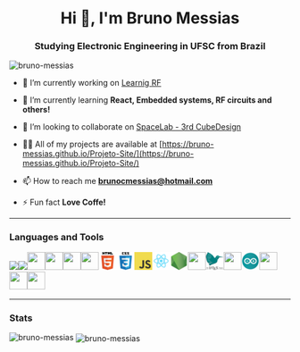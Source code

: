 <h1 align="center">Hi 👋, I'm Bruno Messias</h1>
<h3 align="center">Studying Electronic Engineering in UFSC from Brazil</h3>

<p align="left"> <img src="https://komarev.com/ghpvc/?username=bruno-messias" alt="bruno-messias" /> </p>

- 🔭 I’m currently working on [Learnig RF](https://github.com/Bruno-Messias/EEL7319-Circuitos-RF)

- 🌱 I’m currently learning **React, Embedded systems, RF circuits and others!**

- 👯 I’m looking to collaborate on [SpaceLab - 3rd CubeDesign](https://spacelab.ufsc.br/en/home/)

- 👨‍💻 All of my projects are available at [https://bruno-messias.github.io/Projeto-Site/](https://bruno-messias.github.io/Projeto-Site/)

<!-- - 📝 I regulary write articles on [https://bruno-messias.github.io/Projeto-Site/](https://bruno-messias.github.io/Projeto-Site/) 
-->

- 📫 How to reach me **brunocmessias@hotmail.com**

- ⚡ Fun fact **Love Coffe!**

---
### Languages and Tools

<img weight="32" width="32" src="https://img.icons8.com/color/48/000000/c-programming.png"/><img eight="32" width="32" src="https://img.icons8.com/color/48/000000/c-plus-plus-logo.png"/><img height="32" width="32" src="https://www.vectorlogo.zone/logos/jupyter/jupyter-icon.svg" /><img height="32" width="32" src="https://img.icons8.com/color/48/000000/python.png"/><img height="32" width="32" src="https://img.icons8.com/fluent/48/000000/visual-studio-code-2019.png"/><img height="32" width="32" src="https://www.vectorlogo.zone/logos/tensorflow/tensorflow-icon.svg"/><img height="32" width="32" src="https://raw.githubusercontent.com/github/explore/80688e429a7d4ef2fca1e82350fe8e3517d3494d/topics/html/html.png"/><img height="32" width="32" src="https://raw.githubusercontent.com/github/explore/80688e429a7d4ef2fca1e82350fe8e3517d3494d/topics/css/css.png"/><img height="32" width="32" src="https://raw.githubusercontent.com/github/explore/80688e429a7d4ef2fca1e82350fe8e3517d3494d/topics/javascript/javascript.png"/><img height="32" width="32" src="https://raw.githubusercontent.com/github/explore/80688e429a7d4ef2fca1e82350fe8e3517d3494d/topics/react/react.png"/><img height="32" width="32" src="https://raw.githubusercontent.com/github/explore/80688e429a7d4ef2fca1e82350fe8e3517d3494d/topics/nodejs/nodejs.png"/><img height="32" width="32" src="https://img.icons8.com/color/48/000000/git.png"/><img height="32" width="32" src="https://raw.githubusercontent.com/github/explore/80688e429a7d4ef2fca1e82350fe8e3517d3494d/topics/latex/latex.png"/><img height="32" width="32" src="https://img.icons8.com/color/48/000000/linux.png"/><img height="32" width="32" src="https://raw.githubusercontent.com/github/explore/80688e429a7d4ef2fca1e82350fe8e3517d3494d/topics/arduino/arduino.png"/><img height="32" width="32" src="https://cdn.icon-icons.com/icons2/2148/PNG/512/vhdl_icon_131901.png"/><img height="32" width="32" src="https://cdn.worldvectorlogo.com/logos/quartus.svg"/><img height="32" width="32" src="https://upload.wikimedia.org/wikipedia/commons/6/6a/Gnu-octave-logo.svg"/>

---
### Stats

<p><img align="left" src="https://github-readme-stats.vercel.app/api/top-langs/?username=bruno-messias&layout=compact&hide=html" alt="bruno-messias" /></p>


<p>&nbsp;<img align="center" src="https://github-readme-stats.vercel.app/api?username=bruno-messias&show_icons=true" alt="bruno-messias" /></p>

